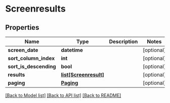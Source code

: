 # Screenresults

## Properties
Name | Type | Description | Notes
------------ | ------------- | ------------- | -------------
**screen_date** | **datetime** |  | [optional] 
**sort_column_index** | **int** |  | [optional] 
**sort_is_descending** | **bool** |  | [optional] 
**results** | [**list[Screenresult]**](Screenresult.md) |  | [optional] 
**paging** | [**Paging**](Paging.md) |  | [optional] 

[[Back to Model list]](../README.md#documentation-for-models) [[Back to API list]](../README.md#documentation-for-api-endpoints) [[Back to README]](../README.md)


